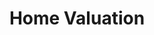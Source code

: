 ---
title: Home Valuation
description: Obtain a detailed report with an estimated value of your home. Get informed decisions about selling or refinancing your home by filling out the home valuation form.
search_engine_optimization:
    title_tag: Home Valuation | Fava Advisory
    meta_description: Fava Advisory provides a home value form to find an estimated value of your home. Get informed decisions about your home by filling out our home valuation form.
---